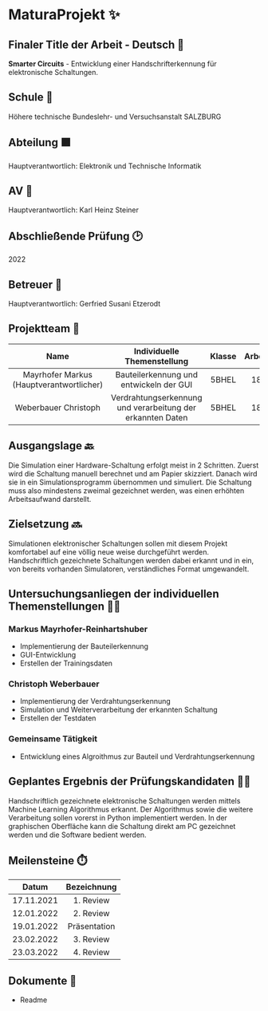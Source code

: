 # **MaturaProjekt ✨**

## **Finaler Title der Arbeit - Deutsch 🎉**
**Smarter Circuits** - Entwicklung einer Handschrifterkennung für elektronische Schaltungen.

## **Schule 🏫**
Höhere technische Bundeslehr- und Versuchsanstalt SALZBURG

## **Abteilung 🟪**
Hauptverantwortlich: Elektronik und Technische Informatik

## **AV 🤵**
Hauptverantwortlich: Karl Heinz Steiner

## **Abschließende Prüfung 🕑**
2022

## **Betreuer 🤵**
Hauptverantwortlich: Gerfried Susani Etzerodt

## **Projektteam 🧑**
| Name | Individuelle Themenstellung | Klasse | Arbeitsaufwand |
| :---: | :---: | :---: |:---: | 
| Mayrhofer Markus (Hauptverantwortlicher) | Bauteilerkennung und entwickeln der GUI | 5BHEL | 180 Stunden | 
| Weberbauer Christoph | Verdrahtungserkennung und verarbeitung der erkannten Daten | 5BHEL | 180 Stunden |

## **Ausgangslage 🔙**
Die Simulation einer Hardware-Schaltung erfolgt meist in 2 Schritten. Zuerst wird die Schaltung manuell berechnet und am Papier skizziert. Danach wird sie in ein Simulationsprogramm übernommen und simuliert. Die Schaltung muss also mindestens zweimal gezeichnet werden, was einen erhöhten Arbeitsaufwand darstellt.

## **Zielsetzung 🔜**
Simulationen elektronischer Schaltungen sollen mit diesem Projekt komfortabel auf eine völlig neue weise durchgeführt werden. Handschriftlich gezeichnete Schaltungen werden dabei erkannt und in ein, von bereits vorhanden Simulatoren, verständliches Format umgewandelt.

## **Untersuchungsanliegen der individuellen Themenstellungen 👨‍🎓**
### Markus Mayrhofer-Reinhartshuber
 - Implementierung der Bauteilerkennung
 - GUI-Entwicklung
 - Erstellen der Trainingsdaten
### Christoph Weberbauer
 - Implementierung der Verdrahtungserkennung
 - Simulation und Weiterverarbeitung der erkannten Schaltung 
 - Erstellen der Testdaten
### Gemeinsame Tätigkeit
 - Entwicklung eines Algroithmus zur Bauteil und Verdrahtungserkennung

## **Geplantes Ergebnis der Prüfungskandidaten 🏌️‍♂️**
Handschriftlich gezeichnete elektronische Schaltungen werden mittels Machine Learning Algorithmus erkannt.  Der Algorithmus sowie die weitere Verarbeitung sollen vorerst in Python implementiert werden. In der graphischen Oberfläche kann die Schaltung direkt am PC gezeichnet werden und die Software bedient werden.

## **Meilensteine ⏱️**
| Datum | Bezeichnung |
| :---: | :---: |
| 17.11.2021 | 1. Review |
| 12.01.2022 | 2. Review |
| 19.01.2022 | Präsentation |
| 23.02.2022 | 3. Review |
| 23.03.2022 | 4. Review |


## **Dokumente 📝**
 - Readme
